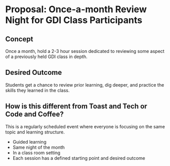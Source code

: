 # Proposal: Once-a-month Review Night for GDI Class Participants

## Concept

Once a month, hold a 2-3 hour session dedicated to reviewing some
aspect of a previously held GDI class in depth.

## Desired Outcome

Students get a chance to review prior learning, dig deeper, and
practice the skills they learned in the class.

## How is this different from Toast and Tech or Code and Coffee?

This is a regularly scheduled event where everyone is focusing on the
same topic and learning structure.

- Guided learning
- Same night of the month
- In a class room setting
- Each session has a defined starting point and desired outcome
